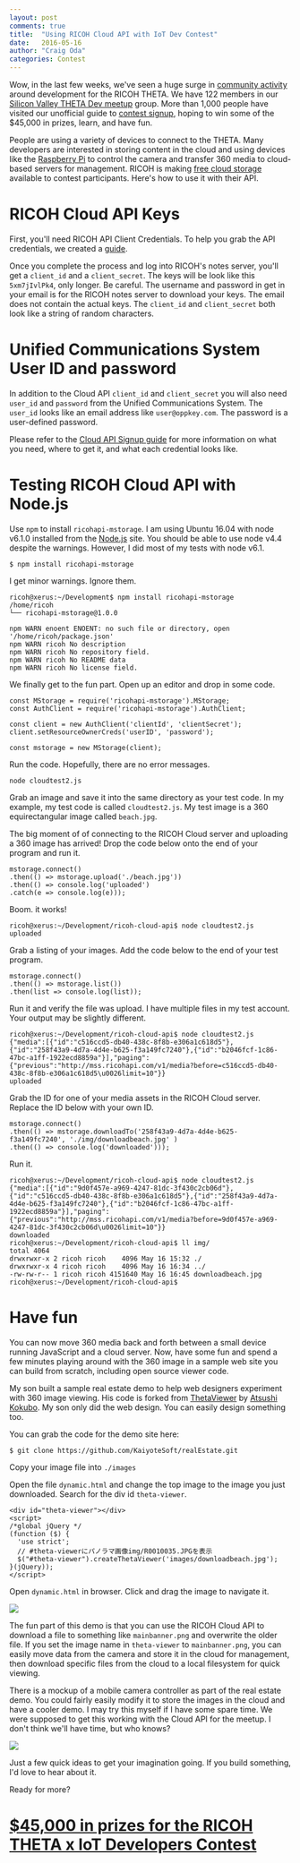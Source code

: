 ```yaml
---
layout: post
comments: true
title:  "Using RICOH Cloud API with IoT Dev Contest"
date:   2016-05-16
author: "Craig Oda"
categories: Contest
---
```


Wow, in the last few weeks, we've seen a huge surge in
[community activity](http://theta360.guide/)
around development for the RICOH THETA. We have 122
members in our
[Silicon Valley THETA Dev meetup](http://www.meetup.com/RICOH-THETA-Developers-SF-Bay-Area/)
group. More than 1,000 people have visited our unofficial guide to [contest signup](http://theta360.guide/contest/), hoping to win some of the $45,000
in prizes, learn, and have fun.

People are using a variety of devices to connect to the THETA.
Many developers are
interested in storing content in the cloud and using devices
like the
[Raspberry Pi](http://codetricity.github.io/theta-s/index.html#_raspberry_pi) to control the camera and transfer 360 media
to cloud-based servers for management. RICOH is making
[free cloud storage](http://docs.ricohapi.com/)
available to contest participants. Here's
how to use it with their API.

# RICOH Cloud API Keys

First, you'll need RICOH API Client Credentials. To help you grab
the API credentials, we created a
[guide](http://theta360.guide/contest/signup_cloudapi.html).

Once you complete the process and log into RICOH's notes server,
you'll get a `client_id` and a `client_secret`. The keys will be
look like this `5xm7jIvlPk4`, only longer. Be careful. The username
and password in get in your email is for the RICOH notes server
to download your keys. The email does not contain the actual
keys. The `client_id` and `client_secret` both look like
a string of random characters.

# Unified Communications System User ID and password

In addition to the Cloud API `client_id` and `client_secret`
you will also need `user_id` and `password` from the
Unified Communications System. The `user_id` looks like
an email address like `user@oppkey.com`. The password is
a user-defined password.

Please refer to the
[Cloud API Signup guide](http://theta360.guide/contest/signup_cloudapi.html)
 for more
information on what you need, where to get it, and
what each credential looks like.

# Testing RICOH Cloud API with Node.js

Use `npm` to install `ricohapi-mstorage`. I am using Ubuntu 16.04 with
node v6.1.0 installed from the
[Node.js](https://nodejs.org/en/download/current/) site. You should be able to
use node v4.4 despite the warnings. However, I did most of my tests
with node v6.1.

    $ npm install ricohapi-mstorage

I get minor warnings. Ignore them.

    ricoh@xerus:~/Development$ npm install ricohapi-mstorage
    /home/ricoh
    └── ricohapi-mstorage@1.0.0

    npm WARN enoent ENOENT: no such file or directory, open '/home/ricoh/package.json'
    npm WARN ricoh No description
    npm WARN ricoh No repository field.
    npm WARN ricoh No README data
    npm WARN ricoh No license field.

We finally get to the fun part. Open up an editor and drop in some code.

    const MStorage = require('ricohapi-mstorage').MStorage;
    const AuthClient = require('ricohapi-mstorage').AuthClient;

    const client = new AuthClient('clientId', 'clientSecret');
    client.setResourceOwnerCreds('userID', 'password');

    const mstorage = new MStorage(client);

Run the code. Hopefully, there are no error messages.

    node cloudtest2.js

Grab an image and save it into the same directory as your test code.
In my example, my test code is called `cloudtest2.js`. My test image
is a 360 equirectangular image called `beach.jpg`.

The big moment of of connecting to the RICOH Cloud server and
uploading a 360 image has arrived! Drop the code below onto the
end of your program and run it.

    mstorage.connect()
    .then(() => mstorage.upload('./beach.jpg'))
    .then(() => console.log('uploaded')
    .catch(e => console.log(e)));

Boom. it works!

    ricoh@xerus:~/Development/ricoh-cloud-api$ node cloudtest2.js
    uploaded

Grab a listing of your images. Add the code below to the end of your
test program.

    mstorage.connect()
    .then(() => mstorage.list())
    .then(list => console.log(list));

Run it and verify the file was upload. I have multiple files in my test account. Your output may be slightly different.

    ricoh@xerus:~/Development/ricoh-cloud-api$ node cloudtest2.js
    {"media":[{"id":"c516ccd5-db40-438c-8f8b-e306a1c618d5"},{"id":"258f43a9-4d7a-4d4e-b625-f3a149fc7240"},{"id":"b2046fcf-1c86-47bc-a1ff-1922ecd8859a"}],"paging":{"previous":"http://mss.ricohapi.com/v1/media?before=c516ccd5-db40-438c-8f8b-e306a1c618d5\u0026limit=10"}}
    uploaded

Grab the ID for one of your media assets in the RICOH Cloud server. Replace the ID below with your own ID.

    mstorage.connect()
    .then(() => mstorage.downloadTo('258f43a9-4d7a-4d4e-b625-f3a149fc7240', './img/downloadbeach.jpg' )
    .then(() => console.log('downloaded')));

Run it.

    ricoh@xerus:~/Development/ricoh-cloud-api$ node cloudtest2.js
    {"media":[{"id":"9d0f457e-a969-4247-81dc-3f430c2cb06d"},{"id":"c516ccd5-db40-438c-8f8b-e306a1c618d5"},{"id":"258f43a9-4d7a-4d4e-b625-f3a149fc7240"},{"id":"b2046fcf-1c86-47bc-a1ff-1922ecd8859a"}],"paging":{"previous":"http://mss.ricohapi.com/v1/media?before=9d0f457e-a969-4247-81dc-3f430c2cb06d\u0026limit=10"}}
    downloaded
    ricoh@xerus:~/Development/ricoh-cloud-api$ ll img/
    total 4064
    drwxrwxr-x 2 ricoh ricoh    4096 May 16 15:32 ./
    drwxrwxr-x 4 ricoh ricoh    4096 May 16 16:34 ../
    -rw-rw-r-- 1 ricoh ricoh 4151640 May 16 16:45 downloadbeach.jpg
    ricoh@xerus:~/Development/ricoh-cloud-api$

# Have fun

You can now move 360 media back and forth between a small device running
JavaScript and a cloud server. Now, have some fun and spend
a few minutes playing around with the 360 image in a sample
web site you can build from scratch, including open source
viewer code.

My son built a sample real estate demo to help web designers experiment
with 360 image viewing. His code is forked from
[ThetaViewer](https://github.com/theta360developers/ThetaViewer) by
[Atsushi Kokubo](https://github.com/akokubo). My son only
did the web design. You can easily design something too.

You can grab the code for the demo site here:

    $ git clone https://github.com/KaiyoteSoft/realEstate.git

Copy your image file into `./images`

Open the file `dynamic.html` and change the top image to the image
you just downloaded. Search for the div id `theta-viewer`.

    <div id="theta-viewer"></div>
    <script>
    /*global jQuery */
    (function ($) {
      'use strict';
      // #theta-viewerにパノラマ画像img/R0010035.JPGを表示
      $("#theta-viewer").createThetaViewer('images/downloadbeach.jpg');
    }(jQuery));
    </script>

Open `dynamic.html` in browser. Click and drag the image to navigate it.

![](/blog/img/2016-05/cloudapi-demo-beach.png)

The fun part of this demo is that you can use the RICOH Cloud API to
download a file to something like `mainbanner.png` and overwrite the
older file. If you set the image name in `theta-viewer` to
`mainbanner.png`, you can easily move data from the camera and store it
in the cloud for management, then download specific files from the cloud to a local
filesystem for quick viewing.

There is a mockup of a mobile camera controller as part of the real estate
demo. You could fairly easily modify it to store the images in the cloud
and have a cooler demo. I may try this myself if I have some spare time. We were supposed to get this working with the Cloud API for the meetup. I don't
think we'll have time, but who knows?

![](/blog/img/2016-05/phoneApp.png)

Just a few quick ideas to get your imagination going. If you build something, I'd love to hear about it.

Ready for more?

# [$45,000 in prizes for the RICOH THETA x IoT Developers Contest](http://theta360.guide/contest/)
